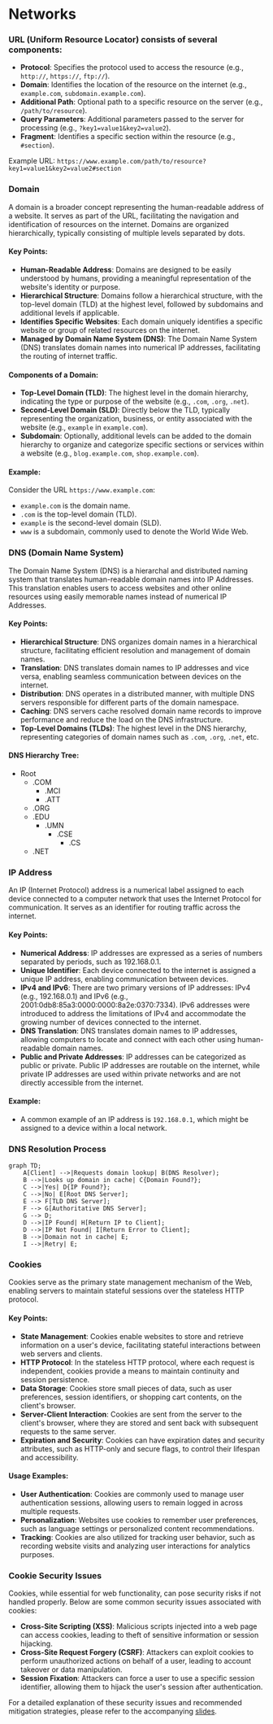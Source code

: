 # Networks

### URL (Uniform Resource Locator) consists of several components:

- **Protocol**: Specifies the protocol used to access the resource (e.g., `http://`, `https://`, `ftp://`).
- **Domain**: Identifies the location of the resource on the internet (e.g., `example.com`, `subdomain.example.com`).
- **Additional Path**: Optional path to a specific resource on the server (e.g., `/path/to/resource`).
- **Query Parameters**: Additional parameters passed to the server for processing (e.g., `?key1=value1&key2=value2`).
- **Fragment**: Identifies a specific section within the resource (e.g., `#section`).

Example URL: `https://www.example.com/path/to/resource?key1=value1&key2=value2#section`

### Domain
A domain is a broader concept representing the human-readable address of a website. It serves as part of the URL, facilitating the navigation and identification of resources on the internet. Domains are organized hierarchically, typically consisting of multiple levels separated by dots.

#### Key Points:
- **Human-Readable Address**: Domains are designed to be easily understood by humans, providing a meaningful representation of the website's identity or purpose.
- **Hierarchical Structure**: Domains follow a hierarchical structure, with the top-level domain (TLD) at the highest level, followed by subdomains and additional levels if applicable.
- **Identifies Specific Websites**: Each domain uniquely identifies a specific website or group of related resources on the internet.
- **Managed by Domain Name System (DNS)**: The Domain Name System (DNS) translates domain names into numerical IP addresses, facilitating the routing of internet traffic.

#### Components of a Domain:

- **Top-Level Domain (TLD)**: The highest level in the domain hierarchy, indicating the type or purpose of the website (e.g., `.com`, `.org`, `.net`).
- **Second-Level Domain (SLD)**: Directly below the TLD, typically representing the organization, business, or entity associated with the website (e.g., `example` in `example.com`).
- **Subdomain**: Optionally, additional levels can be added to the domain hierarchy to organize and categorize specific sections or services within a website (e.g., `blog.example.com`, `shop.example.com`).

#### Example:
Consider the URL `https://www.example.com`:
- `example.com` is the domain name.
- `.com` is the top-level domain (TLD).
- `example` is the second-level domain (SLD).
- `www` is a subdomain, commonly used to denote the World Wide Web.



### DNS (Domain Name System)
The Domain Name System (DNS) is a hierarchal and distributed naming system that translates human-readable domain names into IP Addresses. This translation enables users to access websites and other online resources using easily memorable names instead of numerical IP Addresses.

#### Key Points:
- **Hierarchical Structure**: DNS organizes domain names in a hierarchical structure, facilitating efficient resolution and management of domain names.
- **Translation**: DNS translates domain names to IP addresses and vice versa, enabling seamless communication between devices on the internet.
- **Distribution**: DNS operates in a distributed manner, with multiple DNS servers responsible for different parts of the domain namespace.
- **Caching**: DNS servers cache resolved domain name records to improve performance and reduce the load on the DNS infrastructure.
- **Top-Level Domains (TLDs)**: The highest level in the DNS hierarchy, representing categories of domain names such as `.com`, `.org`, `.net`, etc.

#### DNS Hierarchy Tree:

- Root
  - .COM
    - .MCI
    - .ATT
  - .ORG
  - .EDU
    - .UMN
      - .CSE
        - .CS
  - .NET

### IP Address

An IP (Internet Protocol) address is a numerical label assigned to each device connected to a computer network that uses the Internet Protocol for communication. It serves as an identifier for routing traffic across the internet.

#### Key Points:
- **Numerical Address**: IP addresses are expressed as a series of numbers separated by periods, such as 192.168.0.1.
- **Unique Identifier**: Each device connected to the internet is assigned a unique IP address, enabling communication between devices.
- **IPv4 and IPv6**: There are two primary versions of IP addresses: IPv4 (e.g., 192.168.0.1) and IPv6 (e.g., 2001:0db8:85a3:0000:0000:8a2e:0370:7334). IPv6 addresses were introduced to address the limitations of IPv4 and accommodate the growing number of devices connected to the internet.
- **DNS Translation**: DNS translates domain names to IP addresses, allowing computers to locate and connect with each other using human-readable domain names.
- **Public and Private Addresses**: IP addresses can be categorized as public or private. Public IP addresses are routable on the internet, while private IP addresses are used within private networks and are not directly accessible from the internet.

#### Example:
- A common example of an IP address is `192.168.0.1`, which might be assigned to a device within a local network.

### DNS Resolution Process
```mermaid
graph TD;
    A[Client] -->|Requests domain lookup| B(DNS Resolver);
    B -->|Looks up domain in cache| C{Domain Found?};
    C -->|Yes| D{IP Found?};
    C -->|No| E[Root DNS Server];
    E --> F[TLD DNS Server];
    F --> G[Authoritative DNS Server];
    G --> D;
    D -->|IP Found| H[Return IP to Client];
    D -->|IP Not Found| I[Return Error to Client];
    B -->|Domain not in cache| E;
    I -->|Retry| E;
```
### Cookies
Cookies serve as the primary state management mechanism of the Web, enabling servers to maintain stateful sessions over the stateless HTTP protocol.

#### Key Points:
- **State Management**: Cookies enable websites to store and retrieve information on a user's device, facilitating stateful interactions between web servers and clients.
- **HTTP Protocol**: In the stateless HTTP protocol, where each request is independent, cookies provide a means to maintain continuity and session persistence.
- **Data Storage**: Cookies store small pieces of data, such as user preferences, session identifiers, or shopping cart contents, on the client's browser.
- **Server-Client Interaction**: Cookies are sent from the server to the client's browser, where they are stored and sent back with subsequent requests to the same server.
- **Expiration and Security**: Cookies can have expiration dates and security attributes, such as HTTP-only and secure flags, to control their lifespan and accessibility.

#### Usage Examples:
- **User Authentication**: Cookies are commonly used to manage user authentication sessions, allowing users to remain logged in across multiple requests.
- **Personalization**: Websites use cookies to remember user preferences, such as language settings or personalized content recommendations.
- **Tracking**: Cookies are also utilized for tracking user behavior, such as recording website visits and analyzing user interactions for analytics purposes.

### Cookie Security Issues

Cookies, while essential for web functionality, can pose security risks if not handled properly. Below are some common security issues associated with cookies:

- **Cross-Site Scripting (XSS)**: Malicious scripts injected into a web page can access cookies, leading to theft of sensitive information or session hijacking.
- **Cross-Site Request Forgery (CSRF)**: Attackers can exploit cookies to perform unauthorized actions on behalf of a user, leading to account takeover or data manipulation.
- **Session Fixation**: Attackers can force a user to use a specific session identifier, allowing them to hijack the user's session after authentication.

For a detailed explanation of these security issues and recommended mitigation strategies, please refer to the accompanying [slides](https://drive.google.com/file/d/1SCBp3K74fSXgJ2sjG-qBbjReMwXaPeke/view?usp=share_link).
